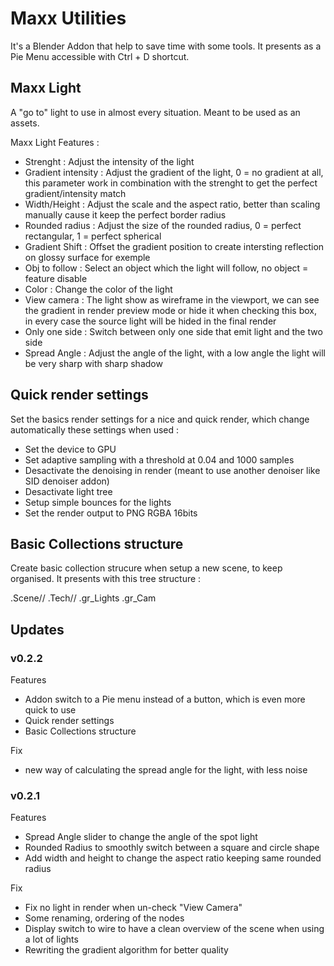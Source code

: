 # Maxx Utilities

It's a Blender Addon that help to save time with some tools. It presents as a Pie Menu accessible with Ctrl + D shortcut.

## Maxx Light

A "go to" light to use in almost every situation. Meant to be used as an assets.

Maxx Light Features :

  - Strenght : Adjust the intensity of the light
  - Gradient intensity : Adjust the gradient of the light, 0 = no gradient at all, this parameter work in combination with the strenght to get the perfect gradient/intensity match
  - Width/Height : Adjust the scale and the aspect ratio, better than scaling manually cause it keep the perfect border radius
  - Rounded radius : Adjust the size of the rounded radius, 0 = perfect rectangular, 1 = perfect spherical
  - Gradient Shift : Offset the gradient position to create intersting reflection on glossy surface for exemple
  - Obj to follow : Select an object which the light will follow, no object = feature disable
  - Color : Change the color of the light
  - View camera : The light show as wireframe in the viewport, we can see the gradient in render preview mode or hide it when checking this box, in every case the source light will be hided in the final render
  - Only one side : Switch between only one side that emit light and the two side
  - Spread Angle : Adjust the angle of the light, with a low angle the light will be very sharp with sharp shadow

## Quick render settings

Set the basics render settings for a nice and quick render, which change automatically these settings when used :

  - Set the device to GPU
  - Set adaptive sampling with a threshold at 0.04 and 1000 samples
  - Desactivate the denoising in render (meant to use another denoiser like SID denoiser addon)
  - Desactivate light tree
  - Setup simple bounces for the lights
  - Set the render output to PNG RGBA 16bits

## Basic Collections structure

Create basic collection strucure when setup a new scene, to keep organised. It presents with this tree structure :

.Scene//
.Tech//
    .gr_Lights
    .gr_Cam

## Updates

### v0.2.2

  Features

  - Addon switch to a Pie menu instead of a button, which is even more quick to use
  - Quick render settings
  - Basic Collections structure

  Fix

  - new way of calculating the spread angle for the light, with less noise

### v0.2.1

  Features
  
  - Spread Angle slider to change the angle of the spot light
  - Rounded Radius to smoothly switch between a square and circle shape
  - Add width and height to change the aspect ratio keeping same rounded radius
  
  Fix
  
  - Fix no light in render when un-check "View Camera"
  - Some renaming, ordering of the nodes
  - Display switch to wire to have a clean overview of the scene when using a lot of lights
  - Rewriting the gradient algorithm for better quality

